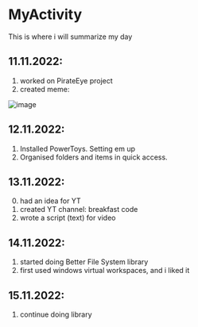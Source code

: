 # MyActivity
This is where i will summarize my day
## 11.11.2022:
1) worked on PirateEye project
2) created meme:

![image](https://user-images.githubusercontent.com/81364140/201493780-22d3d1d7-c627-400a-a24a-bcedec7ca3a8.png)

## 12.11.2022:
1) Installed PowerToys. Setting em up
2) Organised folders and items in quick access.

## 13.11.2022:
0) had an idea for YT
1) created YT channel: breakfast code
2) wrote a script (text) for video 

## 14.11.2022:
1) started doing Better File System library
2) first used windows virtual workspaces, and i liked it

## 15.11.2022:
1) continue doing library
